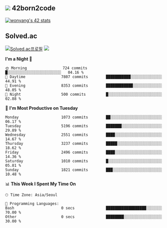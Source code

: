 
## <img src="https://img.shields.io/badge/-000000?style=flat&logo=42&logoColor=white"> 42born2code
<!--[![wonyang's 42 stats](https://badge42.vercel.app/api/v2/cl5nhe5b6007809kydha7ht42/stats?cursusId=21&coalitionId=88)](https://profile.intra.42.fr/users/wonyang)-->

[![wonyang's 42 stats](https://badge.mediaplus.ma/starryblue/wonyang?1337Badge=off&UM6P=off)](https://github.com/oakoudad/badge42)

## Solved.ac
[![Solved.ac프로필](http://mazassumnida.wtf/api/v2/generate_badge?boj=bennyws)](https://solved.ac/bennyws)
<a href="https://solved.ac/bennyws"><img src="http://mazandi.herokuapp.com/api?handle=bennyws&theme=cold"/></a>

<!--START_SECTION:waka-->
**I'm a Night 🦉** 

```text
🌞 Morning                724 commits         █░░░░░░░░░░░░░░░░░░░░░░░░   04.16 % 
🌆 Daytime                7807 commits        ███████████░░░░░░░░░░░░░░   44.91 % 
🌃 Evening                8353 commits        ████████████░░░░░░░░░░░░░   48.05 % 
🌙 Night                  500 commits         █░░░░░░░░░░░░░░░░░░░░░░░░   02.88 % 
```
📅 **I'm Most Productive on Tuesday** 

```text
Monday                   1073 commits        ██░░░░░░░░░░░░░░░░░░░░░░░   06.17 % 
Tuesday                  5196 commits        ███████░░░░░░░░░░░░░░░░░░   29.89 % 
Wednesday                2551 commits        ████░░░░░░░░░░░░░░░░░░░░░   14.67 % 
Thursday                 3237 commits        █████░░░░░░░░░░░░░░░░░░░░   18.62 % 
Friday                   2496 commits        ████░░░░░░░░░░░░░░░░░░░░░   14.36 % 
Saturday                 1010 commits        █░░░░░░░░░░░░░░░░░░░░░░░░   05.81 % 
Sunday                   1821 commits        ███░░░░░░░░░░░░░░░░░░░░░░   10.48 % 
```


📊 **This Week I Spent My Time On** 

```text
🕑︎ Time Zone: Asia/Seoul

💬 Programming Languages: 
Bash                     0 secs              ██████████████████░░░░░░░   70.00 % 
Other                    0 secs              ████████░░░░░░░░░░░░░░░░░   30.00 % 
```


<!--END_SECTION:waka-->
